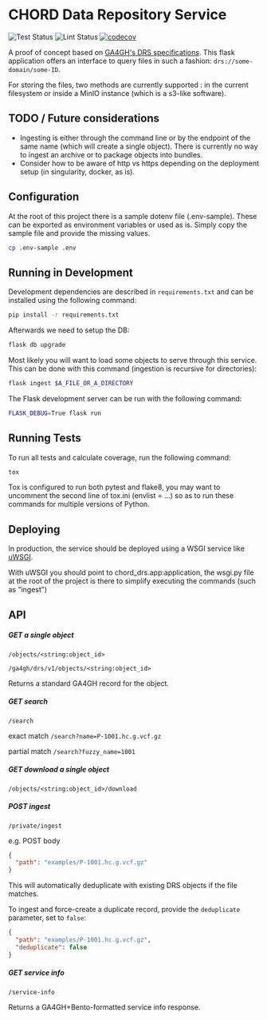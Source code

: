 # CHORD Data Repository Service

![Test Status](https://github.com/c3g/chord_drs/workflows/Test/badge.svg)
![Lint Status](https://github.com/c3g/chord_drs/workflows/Lint/badge.svg)
[![codecov](https://codecov.io/gh/c3g/chord_drs/branch/master/graph/badge.svg)](https://codecov.io/gh/c3g/chord_drs)

A proof of concept based on [GA4GH's DRS specifications](https://ga4gh.github.io/data-repository-service-schemas/preview/release/drs-1.0.0/docs/).
This flask application offers an interface to query files in such 
a fashion: `drs://some-domain/some-ID`.

For storing the files, two methods are currently supported : in the current filesystem
or inside a MinIO instance (which is a s3-like software).


## TODO / Future considerations

 - Ingesting is either through the command line or by the endpoint of the same name
 (which will create a single object). There is currently no way to ingest an archive
 or to package objects into bundles.
 - Consider how to be aware of http vs https depending on the deployment setup
 (in singularity, docker, as is).


## Configuration

At the root of this project there is a sample dotenv file (.env-sample). These can be
exported as environment variables or used as is. Simply copy the sample file and
provide the missing values.

```bash
cp .env-sample .env
```


## Running in Development

Development dependencies are described in `requirements.txt` and can be
installed using the following command:

```bash
pip install -r requirements.txt
```

Afterwards we need to setup the DB:

```bash
flask db upgrade
```

Most likely you will want to load some objects to serve through this service.
This can be done with this command (ingestion is recursive for directories):

```bash
flask ingest $A_FILE_OR_A_DIRECTORY
```

The Flask development server can be run with the following command:

```bash
FLASK_DEBUG=True flask run
```


## Running Tests

To run all tests and calculate coverage, run the following command:

```bash
tox
```

Tox is configured to run both pytest and flake8, you may want to uncomment
the second line of tox.ini (envlist = ...) so as to run these commands
for multiple versions of Python.


## Deploying

In production, the service should be deployed using a WSGI service like
[uWSGI](https://uwsgi-docs.readthedocs.io/en/latest/).

With uWSGI you should point to chord_drs.app:application, the wsgi.py file
at the root of the project is there to simplify executing the commands (such
as "ingest")


## API

##### GET a single object

`/objects/<string:object_id>`

`/ga4gh/drs/v1/objects/<string:object_id>`

Returns a standard GA4GH record for the object.

##### GET search

`/search`

exact match `/search?name=P-1001.hc.g.vcf.gz` 

partial match `/search?fuzzy_name=1001`

##### GET download a single object

`/objects/<string:object_id>/download`


##### POST ingest

`/private/ingest`

e.g. POST body

```json
{
  "path": "examples/P-1001.hc.g.vcf.gz"
}
```

This will automatically deduplicate with existing DRS objects if the file matches.

To ingest and force-create a duplicate record, provide the `deduplicate` parameter, set to `false`:

```json
{
  "path": "examples/P-1001.hc.g.vcf.gz",
  "deduplicate": false
}
```


##### GET service info

`/service-info`

Returns a GA4GH+Bento-formatted service info response.
